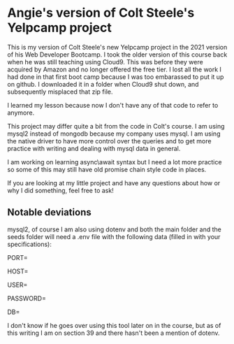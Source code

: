 # Angie's version of Colt Steele's Yelpcamp project

This is my version of Colt Steele's new Yelpcamp project in the 2021 version of his Web Developer Bootcamp. I took the older version of this course back when he was still teaching using Cloud9. This was before they were acquired by Amazon and no longer offered the free tier. I lost all the work I had done in that first boot camp because I was too embarassed to put it up on github. I downloaded it in a folder when Cloud9 shut down, and subsequently misplaced that zip file.

I learned my lesson because now I don't have any of that code to refer to anymore.

This project may differ quite a bit from the code in Colt's course. I am using mysql2 instead of mongodb because my company uses mysql. I am using the native driver to have more control over the queries and to get more practice with writing and dealing with mysql data in general.

I am working on learning async\await syntax but I need a lot more practice so some of this may still have old promise chain style code in places.

If you are looking at my little project and have any questions about how or why I did something, feel free to ask!

## Notable deviations

mysql2, of course
I am also using dotenv and both the main folder and the seeds folder will need a .env file with the following data (filled in with your specifications):

PORT=

HOST=

USER=

PASSWORD=

DB=

I don't know if he goes over using this tool later on in the course, but as of this writing I am on section 39 and there hasn't been a mention of dotenv.
